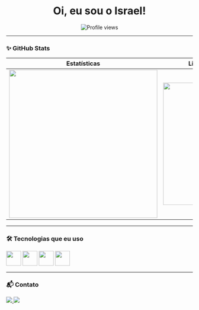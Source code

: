 <h1 align="center">Oi, eu sou o Israel!</h1>

<p align="center">
  <img src="https://komarev.com/ghpvc/?username=Israel8500&color=blue" alt="Profile views" />
</p>

---

### ✨ GitHub Stats

| Estatísticas | Linguagens mais usadas |
|--------------|------------------------|
| <img src="https://github-readme-stats.vercel.app/api?username=Israel8500&show_icons=true&theme=tokyonight&hide_title=false&count_private=true" width="400"/> | <img src="https://github-readme-stats.vercel.app/api/top-langs/?username=Israel8500&layout=compact&theme=tokyonight" width="330"/> |

---

### 🛠️ Tecnologias que eu uso
<p>
  <img src="https://cdn.jsdelivr.net/gh/devicons/devicon/icons/javascript/javascript-original.svg" width="40"/>
  <img src="https://cdn.jsdelivr.net/gh/devicons/devicon/icons/html5/html5-original.svg" width="40"/>
  <img src="https://cdn.jsdelivr.net/gh/devicons/devicon/icons/css3/css3-original.svg" width="40"/>
  <img src="https://cdn.jsdelivr.net/gh/devicons/devicon/icons/python/python-original.svg" width="40"/>
</p>

---

### 📬 Contato
<p>
  <a href="https://www.instagram.com/israel_martins0.77?igsh=MWhqNWp1Z3N4YWh6bw==" target="_blank">
    <img src="https://img.shields.io/badge/Instagram-%23E4405F?style=for-the-badge&logo=instagram&logoColor=white"/>
  </a>
  <a href="mailto:Israelmartins8500@gmail.com">
    <img src="https://img.shields.io/badge/Gmail-D14836?style=for-the-badge&logo=gmail&logoColor=white"/>
  </a>
</p>
